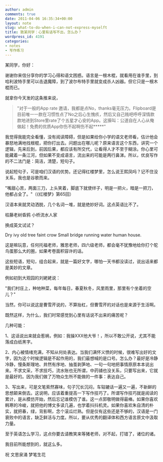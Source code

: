 ```yaml
---
author: admin
comments: true
date: 2011-04-06 16:35:34+00:00
layout: note
slug: what-to-do-when-i-can-not-express-myselft
title: 致某同学：心里有话写不出，怎么办？
wordpress_id: 4191
categories:
- notes
- 写作练习
---
```


某同学，你好：

谢谢你来信分享你的学习心得和语文困惑。语言是一根木棍，就看用在谁手里，到哈利波特手里可以击退魔障，到了波尔布特手里就变成杀人凶器。但它只是一根木棍而已。

就拿你今天发的这条推来说，





<blockquote>"对于一般的App rate 邀请，我都是点No，thanks毫无压力。Flipboard是目前唯一一款在习惯性点了No之后心生愧疚，然后又自己贱吧呼呼深情款款地进到Store里rate了个五星才心安的App。这揍叫：公道自在人心从俺做起！免费的优质App你伤不起啊伤不起*****"</blockquote>





我觉得我能完全看懂，没有阅读障碍，但是如果给你小学的语文老师看，估计他会暴怒地满地找根棍，把你打出去。问题出在哪儿呢？原来语言这个东西，讲究一个逻辑，先来后到，前因后果，都应该有所交代，让看得人才不至于糊涂。你心里可能藏着一条江河，但如果不变成语言，流出来的可能是两行鼻涕。所以，优良写作的不二法门是：简洁，清楚，短句子。

说起短句子，可是咱们汉语的优势。还记得红楼梦里，怎么说王熙凤吗？记不住没关系，我也是谷歌而来。

"嘴甜心苦，两面三刀，上头笑着，脚底下就使绊子，明是一把火，暗是一把刀，他都占全了。"（《红楼梦》第65回）

汉语本来就灵动洒脱，几个名词一堆，就是绝妙好词。这点英语比不了。

枯藤老树昏鸦
小桥流水人家

换成英文试试？

Dry ivy old tree faint crow
Small bridge running water human house.

这是嘛玩意，任何托福老师，雅思老师，四六级老师，都会毫不犹豫地给你打个鸵鸟蛋那么大的圈，如果考卷面积容许的话。

这些短语，短句，组合起来，就是一篇好文字，哪怕一天书都没读过，说出话来都是美妙的文章。

例如初到大观园的刘姥姥说：

"我们村庄上，种地种菜，每年每日，春夏秋冬，风里雨里，那里有个坐着的空儿？"

当然，你可以说这是曹雪芹说的，不算抬杠，但曹雪芹的对话也是来源于生活啊。

既然这样，为什么，我们时常感觉到心里有话说不出来的痛苦呢？

几种可能：

1、这话说出来就会惹祸，例如：我操XXX他大爷！，所以不敢公开说，尤其不能落成白纸黑字。

2、内心被情绪充满，不知从何处表达。当我们满怀义愤的时候，很难写出好的文字，因为这个时候逻辑是不起作用的，我们最想喊的是口号。怎么办？最好是冷静冷静，慢条斯理地、井然有序地、抽茧剥笋地、一句一句地把事情原原本本说出来。不求文采，不求技巧，流水账也无所谓，中药铺也没关系，只要写出来，它就是最好的。因为我们做了万物众生所不能做的一件事：表达自己。

3、写出来，可是文笔索然寡味，句子冗长沉闷，车轱辘话一遍又一遍，不新鲜的思想颠来倒去。这说明，应该着重提高一下写作技巧了。所谓写作技巧就是阅读的累计，是从模仿开始，然后忘记谁模仿了谁。这一点郭敬明做得最棒。如果你喜欢韩寒的冷峻，就把他的博文多读几遍，也学着抖抖机灵。如果你喜欢朱自清的朴实，就把春，绿，背影啊，念个滚瓜烂熟。但是仅有这些还是不够的，汉语是一门衰败中的语言，缺乏鲜活与力度。所以，要从优秀的翻译体和西方语言原文中汲取力量。

至于英语怎么学习，这点你要去请教笑来等猪老师，对不起，打错了，诸位的诸。

我目前所能想到的，就这么多。

祝
文思泉涌
梦笔生花

